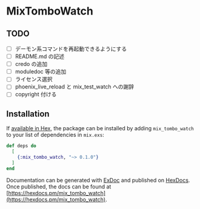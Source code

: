 # MixTomboWatch

## TODO

- [ ] デーモン系コマンドを再起動できるようにする
- [ ] README.md の記述
- [ ] credo の追加
- [ ] moduledoc 等の追加
- [ ] ライセンス選択
- [ ] phoenix_live_reload と mix_test_watch への謝辞
- [ ] copyright 付ける

## Installation

If [available in Hex](https://hex.pm/docs/publish), the package can be installed
by adding `mix_tombo_watch` to your list of dependencies in `mix.exs`:

```elixir
def deps do
  [
    {:mix_tombo_watch, "~> 0.1.0"}
  ]
end
```

Documentation can be generated with [ExDoc](https://github.com/elixir-lang/ex_doc)
and published on [HexDocs](https://hexdocs.pm). Once published, the docs can
be found at [https://hexdocs.pm/mix_tombo_watch](https://hexdocs.pm/mix_tombo_watch).
